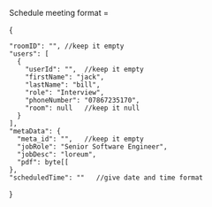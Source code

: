 Schedule meeting format = 

{
  
    "roomID": "", //keep it empty
    "users": [
      {
        "userId": "",  //keep it empty
        "firstName": "jack",
        "lastName": "bill",
        "role": "Interview",
        "phoneNumber": "07867235170",
        "room": null   //keep it null
      }
    ],
    "metaData": {
      "meta_id": "",   //keep it empty
      "jobRole": "Senior Software Engineer",
      "jobDesc": "loreum",
      "pdf": byte[[
    },
    "scheduledTime": ""   //give date and time format
  
}
